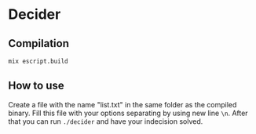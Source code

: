 # Decider

## Compilation

```bash
mix escript.build
```

## How to use
Create a file with the name "list.txt" in the same folder as the compiled binary.
Fill this file with your options separating by using new line `\n`.
After that you can run `./decider` and have your indecision solved.